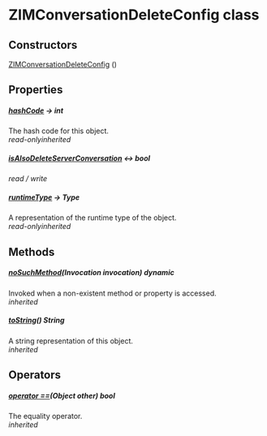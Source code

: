 


# ZIMConversationDeleteConfig class













## Constructors

[ZIMConversationDeleteConfig](../zego_uikit_prebuilt_live_audio_room/ZIMConversationDeleteConfig/ZIMConversationDeleteConfig.md) ()

   


## Properties

##### [hashCode](../zego_uikit_prebuilt_live_audio_room/ZIMConversationDeleteConfig/hashCode.md) &#8594; int



The hash code for this object.  
_<span class="feature">read-only</span><span class="feature">inherited</span>_



##### [isAlsoDeleteServerConversation](../zego_uikit_prebuilt_live_audio_room/ZIMConversationDeleteConfig/isAlsoDeleteServerConversation.md) &#8596; bool



  
_<span class="feature">read / write</span>_



##### [runtimeType](../zego_uikit_prebuilt_live_audio_room/ZIMConversationDeleteConfig/runtimeType.md) &#8594; Type



A representation of the runtime type of the object.  
_<span class="feature">read-only</span><span class="feature">inherited</span>_





## Methods

##### [noSuchMethod](../zego_uikit_prebuilt_live_audio_room/ZIMConversationDeleteConfig/noSuchMethod.md)(Invocation invocation) dynamic



Invoked when a non-existent method or property is accessed.  
_<span class="feature">inherited</span>_



##### [toString](../zego_uikit_prebuilt_live_audio_room/ZIMConversationDeleteConfig/toString.md)() String



A string representation of this object.  
_<span class="feature">inherited</span>_





## Operators

##### [operator ==](../zego_uikit_prebuilt_live_audio_room/ZIMConversationDeleteConfig/operator_equals.md)(Object other) bool



The equality operator.  
_<span class="feature">inherited</span>_















